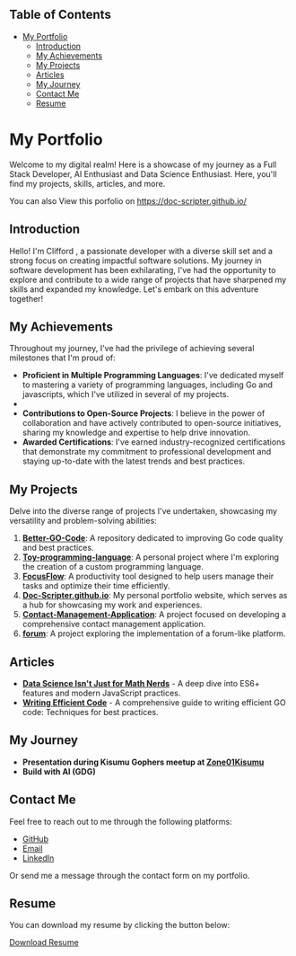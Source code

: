 

## Table of Contents

- [My Portfolio](#my-portfolio)
  - [Introduction](#introduction)
  - [My Achievements](#my-achievements)
  - [My Projects](#my-projects)
  - [Articles](#articles)
  - [My Journey](#my-journey)
  - [Contact Me](#contact-me)
  - [Resume](#resume)

# My Portfolio
Welcome to my digital realm! Here is a showcase of my journey as a Full Stack Developer, AI Enthusiast and Data Science Enthusiast. Here, you'll find my projects, skills, articles, and more.

You can also View this porfolio  on https://doc-scripter.github.io/

## Introduction

Hello! I'm Clifford ,  a passionate developer with a diverse skill set and a strong focus on creating impactful software solutions. My journey in software development has been exhilarating,  I've had the opportunity to explore and contribute to a wide range of projects that have sharpened my skills and expanded my knowledge. Let's embark on this adventure together!

## My Achievements

Throughout my journey, I've had the privilege of achieving several milestones that I'm proud of:

- **Proficient in Multiple Programming Languages**: I've dedicated myself to mastering a variety of programming languages, including Go and javascripts, which I've utilized in several of my projects.
- 
- **Contributions to Open-Source Projects**: I believe in the power of collaboration and have actively contributed to open-source initiatives, sharing my knowledge and expertise to help drive innovation.
- **Awarded Certifications**: I've earned industry-recognized certifications that demonstrate my commitment to professional development and staying up-to-date with the latest trends and best practices.

## My Projects

Delve into the diverse range of projects I've undertaken, showcasing my versatility and problem-solving abilities:

1. **[Better-GO-Code](https://github.com/Doc-Scripter/Better-GO-Code)**: A repository dedicated to improving Go code quality and best practices.
2. **[Toy-programming-language](https://github.com/Doc-Scripter/Toy-programming-language)**: A personal project where I'm exploring the creation of a custom programming language.
3. **[FocusFlow](https://github.com/Doc-Scripter/FocusFlow)**: A productivity tool designed to help users manage their tasks and optimize their time efficiently.
4. **[Doc-Scripter.github.io](https://github.com/Doc-Scripter/Doc-Scripter.github.io)**: My personal portfolio website, which serves as a hub for showcasing my work and experiences.
5. **[Contact-Management-Application](https://github.com/Doc-Scripter/Contact-Management-Application)**: A project focused on developing a comprehensive contact management application.
6. **[forum](https://github.com/Doc-Scripter/forum)**: A project exploring the implementation of a forum-like platform.


## Articles 

- **[Data Science Isn't Just for Math Nerds](https://dev.to/luvdokta/data-science-isnt-just-for-math-nerds-49i4)** - A deep dive into ES6+ features and modern JavaScript practices.
- **[Writing Efficient Code](https://github.com/Doc-Scripter/Better-GO-Code.git)** - A comprehensive guide to writing efficient GO code: Techniques for best practices.

## My Journey

- **Presentation during Kisumu Gophers meetup at [Zone01Kisumu](https://x.com/Zone01Kisumu)**
- **Build with AI (GDG)**

## Contact Me

Feel free to reach out to me through the following platforms:

- [GitHub](https://github.com/Doc-Scripter/)
- [Email](https://gmail.com/Clifford242526)
- [LinkedIn](https://www.linkedin.com/in/clifford-otieno-2a2986103)

Or send me a message through the contact form on my portfolio.

## Resume

You can download my resume by clicking the button below:

[Download Resume](resume.pdf)